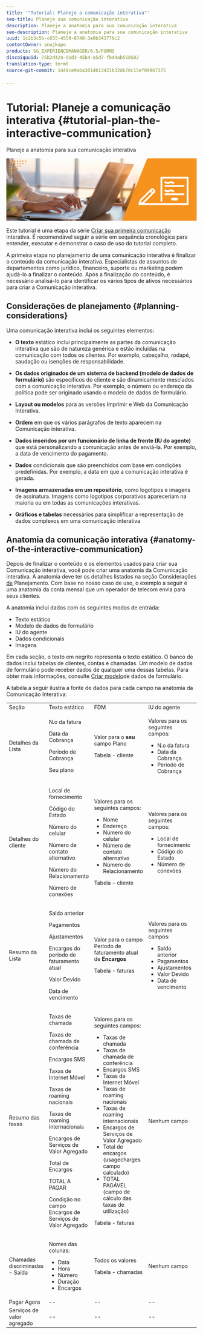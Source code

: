 ```yaml
---
title: '"Tutorial: Planeje a comunicação interativa"'
seo-title: Planeje sua comunicação interativa
description: Planeje a anatomia para sua comunicação interativa
seo-description: Planeje a anatomia para sua comunicação interativa
uuid: 1c2b5c5b-c655-4559-8748-3e0b343779c2
contentOwner: anujkapo
products: SG_EXPERIENCEMANAGER/6.5/FORMS
discoiquuid: 75b2d424-91d3-45b4-a5d7-fb49ab558582
translation-type: tm+mt
source-git-commit: 1449ce9aba3014b13421b32db70c15ef09967375

---
```



# Tutorial: Planeje a comunicação interativa {#tutorial-plan-the-interactive-communication}

Planeje a anatomia para sua comunicação interativa

![02-create-adaptive-form-main-image](assets/02-create-adaptive-form-main-image.png)

Este tutorial é uma etapa da série [Criar sua primeira comunicação](/help/forms/using/create-your-first-interactive-communication.md) interativa. É recomendável seguir a série em sequência cronológica para entender, executar e demonstrar o caso de uso do tutorial completo.

A primeira etapa no planejamento de uma comunicação interativa é finalizar o conteúdo da comunicação interativa. Especialistas de assuntos de departamentos como jurídico, financeiro, suporte ou marketing podem ajudá-lo a finalizar o conteúdo. Após a finalização do conteúdo, é necessário analisá-lo para identificar os vários tipos de ativos necessários para criar a Comunicação interativa.

## Considerações de planejamento {#planning-considerations}

Uma comunicação interativa inclui os seguintes elementos:

* **O texto** estático inclui principalmente as partes da comunicação interativa que são de natureza genérica e estão incluídas na comunicação com todos os clientes. Por exemplo, cabeçalho, rodapé, saudação ou isenções de responsabilidade.
* **Os dados originados de um sistema de backend (modelo de dados de formulário)** são específicos do cliente e são dinamicamente mesclados com a comunicação interativa. Por exemplo, o número ou endereço da política pode ser originado usando o modelo de dados de formulário.
* **Layout ou modelos** para as versões Imprimir e Web da Comunicação Interativa.
* **Ordem** em que os vários parágrafos de texto aparecem na Comunicação interativa.
* **Dados inseridos por um funcionário de linha de frente (IU do agente)** que está personalizando a comunicação antes de enviá-la. Por exemplo, a data de vencimento do pagamento.

* **Dados** condicionais que são preenchidos com base em condições predefinidas. Por exemplo, a data em que a comunicação interativa é gerada.
* **Imagens armazenadas em um repositório**, como logotipos e imagens de assinatura. Imagens como logotipos corporativos apareceriam na maioria ou em todas as comunicações interativas.
* **Gráficos e tabelas** necessários para simplificar a representação de dados complexos em uma comunicação interativa

## Anatomia da comunicação interativa {#anatomy-of-the-interactive-communication}

Depois de finalizar o conteúdo e os elementos usados para criar sua Comunicação interativa, você pode criar uma anatomia da Comunicação interativa. A anatomia deve ter os detalhes listados na seção Considerações [de](/help/forms/using/planning-interactive-communications.md#planning-considerations) Planejamento. Com base no nosso caso de uso, o exemplo a seguir é uma anatomia da conta mensal que um operador de telecom envia para seus clientes.

A anatomia inclui dados com os seguintes modos de entrada:

* Texto estático
* Modelo de dados de formulário
* IU do agente
* Dados condicionais
* Imagens

Em cada seção, o texto em negrito representa o texto estático. O banco de dados inclui tabelas de clientes, contas e chamadas. Um modelo de dados de formulário pode receber dados de qualquer uma dessas tabelas. Para obter mais informações, consulte [Criar modelo](/help/forms/using/create-form-data-model0.md)de dados de formulário.

A tabela a seguir ilustra a fonte de dados para cada campo na anatomia da Comunicação Interativa:

<table>
 <tbody>
  <tr>
   <td>Seção</td>
   <td>Texto estático</td>
   <td>FDM </td>
   <td>IU do agente</td>
   <td>Imagens</td>
  </tr>
  <tr>
   <td>Detalhes da Lista</td>
   <td><p>N.o da fatura</p> <p>Data da Cobrança</p> <p>Período de Cobrança</p> <p>Seu plano</p> </td>
   <td><p>Valor para o <strong>seu </strong>campo Plano</p> <p>Tabela - cliente</p> </td>
   <td><p>Valores para os seguintes campos:</p>
    <ul>
     <li>N.o da fatura</li>
     <li>Data da Cobrança</li>
     <li>Período de Cobrança</li>
    </ul> <p> </p> </td>
   <td>--</td>
  </tr>
  <tr>
   <td>Detalhes do cliente</td>
   <td><p>Local de fornecimento</p> <p>Código do Estado</p> <p>Número do celular</p> <p>Número de contato alternativo</p> <p>Número do Relacionamento</p> <p>Número de conexões</p> </td>
   <td><p>Valores para os seguintes campos:</p>
    <ul>
     <li>Nome</li>
     <li>Endereço</li>
     <li>Número do celular</li>
     <li>Número de contato alternativo</li>
     <li>Número do Relacionamento</li>
    </ul> <p>Tabela - cliente</p> </td>
   <td><p>Valores para os seguintes campos:</p>
    <ul>
     <li>Local de fornecimento</li>
     <li>Código do Estado</li>
     <li>Número de conexões</li>
    </ul> </td>
   <td>--</td>
  </tr>
  <tr>
   <td>Resumo da Lista</td>
   <td><p>Saldo anterior</p> <p>Pagamentos</p> <p>Ajustamentos</p> <p>Encargos do período de faturamento atual</p> <p>Valor Devido</p> <p>Data de vencimento</p> </td>
   <td><p>Valor para o campo Período de faturamento atual de <strong>Encargos </strong></p> <p>Tabela - faturas</p> </td>
   <td><p>Valores para os seguintes campos:</p>
    <ul>
     <li>Saldo anterior</li>
     <li>Pagamentos</li>
     <li>Ajustamentos</li>
     <li>Valor Devido</li>
     <li>Data de vencimento</li>
    </ul> </td>
   <td>--</td>
  </tr>
  <tr>
   <td>Resumo das taxas</td>
   <td><p>Taxas de chamada</p> <p>Taxas de chamada de conferência</p> <p>Encargos SMS </p> <p>Taxas de Internet Móvel</p> <p>Taxas de roaming nacionais</p> <p>Taxas de roaming internacionais</p> <p>Encargos de Serviços de Valor Agregado</p> <p>Total de Encargos</p> <p>TOTAL A PAGAR</p> <p>Condição no campo Encargos de Serviços de Valor Agregado</p> </td>
   <td><p>Valores para os seguintes campos:</p>
    <ul>
     <li>Taxas de chamada</li>
     <li>Taxas de chamada de conferência</li>
     <li>Encargos SMS </li>
     <li>Taxas de Internet Móvel</li>
     <li>Taxas de roaming nacionais</li>
     <li>Taxas de roaming internacionais</li>
     <li>Encargos de Serviços de Valor Agregado</li>
     <li>Total de encargos (usagecharges campo calculado)</li>
     <li>TOTAL PAGÁVEL (campo de cálculo das taxas de utilização)</li>
    </ul> <p>Tabela - faturas</p> </td>
   <td>Nenhum campo</td>
   <td>--</td>
  </tr>
  <tr>
   <td>Chamadas discriminadas - Saída</td>
   <td><p>Nomes das colunas:</p>
    <ul>
     <li>Data</li>
     <li>Hora</li>
     <li>Número</li>
     <li>Duração</li>
     <li>Encargos</li>
    </ul> </td>
   <td><p>Todos os valores</p> <p>Tabela - chamadas</p> </td>
   <td>Nenhum campo</td>
   <td>--</td>
  </tr>
  <tr>
   <td>Pagar Agora</td>
   <td>--</td>
   <td>--</td>
   <td>--</td>
   <td>PayNow</td>
  </tr>
  <tr>
   <td>Serviços de valor agregado</td>
   <td>--</td>
   <td>--</td>
   <td>--</td>
   <td>ValueAddedServices</td>
  </tr>
 </tbody>
</table>

